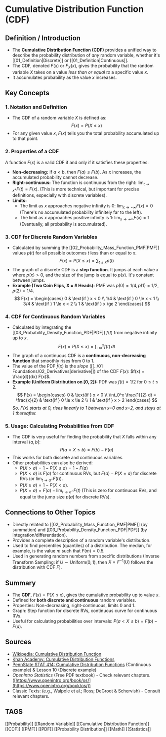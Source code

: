 # Cumulative Distribution Function (CDF)

## Definition / Introduction
*   The **Cumulative Distribution Function (CDF)** provides a unified way to describe the probability distribution of *any* random variable, whether it's [[01_Definition|Discrete]] or [[01_Definition|Continuous]].
*   The CDF, denoted $F(x)$ or $F_X(x)$, gives the probability that the random variable $X$ takes on a value *less than or equal to* a specific value $x$.
*   It accumulates probability as the value $x$ increases.

## Key Concepts

### 1. Notation and Definition
*   The CDF of a random variable $X$ is defined as:
    $$ F(x) = P(X \le x) $$
*   For any given value $x$, $F(x)$ tells you the total probability accumulated up to that point.

### 2. Properties of a CDF
A function $F(x)$ is a valid CDF if and only if it satisfies these properties:
*   **Non-decreasing:** If $a < b$, then $F(a) \le F(b)$. As $x$ increases, the accumulated probability cannot decrease.
*   **Right-continuous:** The function is continuous from the right: $\lim_{t \to x^+} F(t) = F(x)$. (This is more technical, but important for precise definitions, especially with discrete variables).
*   **Limits:**
    *   The limit as $x$ approaches negative infinity is 0: $\lim_{x \to -\infty} F(x) = 0$ (There's no accumulated probability infinitely far to the left).
    *   The limit as $x$ approaches positive infinity is 1: $\lim_{x \to +\infty} F(x) = 1$ (Eventually, all probability is accumulated).

### 3. CDF for Discrete Random Variables
*   Calculated by summing the [[02_Probability_Mass_Function_PMF|PMF]] values $p(t)$ for all possible outcomes $t$ less than or equal to $x$.
    $$ F(x) = P(X \le x) = \sum_{t \le x} p(t) $$
*   The graph of a discrete CDF is a **step function**. It jumps at each value $x$ where $p(x) > 0$, and the size of the jump is equal to $p(x)$. It's constant between jumps.
*   **Example (Two Coin Flips, X = # Heads):** PMF was $p(0)=1/4, p(1)=1/2, p(2)=1/4$.
    $$
    F(x) = \begin{cases}
    0 & \text{if } x < 0 \\
    1/4 & \text{if } 0 \le x < 1 \\
    3/4 & \text{if } 1 \le x < 2 \\
    1 & \text{if } x \ge 2
    \end{cases}
    $$

### 4. CDF for Continuous Random Variables
*   Calculated by integrating the [[03_Probability_Density_Function_PDF|PDF]] $f(t)$ from negative infinity up to $x$.
    $$ F(x) = P(X \le x) = \int_{-\infty}^{x} f(t) \, dt $$
*   The graph of a continuous CDF is a **continuous, non-decreasing function** that smoothly rises from 0 to 1.
*   The value of the PDF $f(x)$ is the *slope* ([[../01 Foundations/02_Derivatives|derivative]]) of the CDF $F(x)$: $f(x) = \frac{d}{dx} F(x)$.
*   **Example (Uniform Distribution on [0, 2]):** PDF was $f(t) = 1/2$ for $0 \le t \le 2$.
    $$
    F(x) = \begin{cases}
    0 & \text{if } x < 0 \\
    \int_0^x \frac{1}{2} dt = \frac{x}{2} & \text{if } 0 \le x \le 2 \\
    1 & \text{if } x > 2
    \end{cases}
    $$
    *So, $F(x)$ starts at 0, rises linearly to 1 between x=0 and x=2, and stays at 1 thereafter.*

### 5. Usage: Calculating Probabilities from CDF
*   The CDF is very useful for finding the probability that $X$ falls within any interval $(a, b]$:
    $$ P(a < X \le b) = F(b) - F(a) $$
*   This works for both discrete and continuous variables.
*   Other probabilities can also be derived:
    *   $P(X > a) = 1 - P(X \le a) = 1 - F(a)$
    *   $P(X < a)$ is $F(a)$ for continuous RVs, but $F(a) - P(X=a)$ for discrete RVs (or $\lim_{t \to a^-} F(t)$).
    *   $P(X \ge a) = 1 - P(X < a)$.
    *   $P(X=a) = F(a) - \lim_{t \to a^-} F(t)$ (This is zero for continuous RVs, and equal to the jump size $p(a)$ for discrete RVs).

## Connections to Other Topics
*   Directly related to [[02_Probability_Mass_Function_PMF|PMF]] (by summation) and [[03_Probability_Density_Function_PDF|PDF]] (by integration/differentiation).
*   Provides a complete description of a random variable's distribution.
*   Used to find percentiles (quantiles) of a distribution. The median, for example, is the value $m$ such that $F(m) = 0.5$.
*   Used in generating random numbers from specific distributions (Inverse Transform Sampling: if $U \sim \text{Uniform}(0, 1)$, then $X = F^{-1}(U)$ follows the distribution with CDF $F$).

## Summary
*   The **CDF**, $F(x) = P(X \le x)$, gives the cumulative probability up to value $x$.
*   Defined for **both discrete and continuous** random variables.
*   Properties: Non-decreasing, right-continuous, limits 0 and 1.
*   Graph: Step function for discrete RVs, continuous curve for continuous RVs.
*   Useful for calculating probabilities over intervals: $P(a < X \le b) = F(b) - F(a)$.

## Sources
*   [Wikipedia: Cumulative Distribution Function](https://en.wikipedia.org/wiki/Cumulative_distribution_function)
*   [Khan Academy: Cumulative Distribution Functions](https://www.khanacademy.org/math/statistics-probability/random-variables-stats-library/cumulative-distribution-functions-cdfs/v/cumulative-distribution-functions)
*   [PennState STAT 414: Cumulative Distribution Functions](https://online.stat.psu.edu/stat414/lesson/15/15.1) (Continuous example) & Lesson 10 (Discrete example)
*   *OpenIntro Statistics* (Free PDF textbook) - Check relevant chapters. ([https://www.openintro.org/book/os/](https://www.openintro.org/book/os/))
*   Classic Texts: (e.g., Walpole et al.; Ross; DeGroot & Schervish) - Consult relevant chapters.

## TAGS
[[Probability]] [[Random Variable]] [[Cumulative Distribution Function]] [[CDF]] [[PMF]] [[PDF]] [[Probability Distribution]] [[Math]] [[Statistics]]